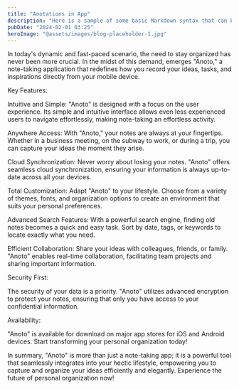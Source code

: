 ```yaml
---
title: "Anotations in App"
description: "Here is a sample of some basic Markdown syntax that can be used when writing Markdown content in Astro."
pubDate: "2024-02-01 03:25"
heroImage: "@assets/images/blog-placeholder-1.jpg"
---
```


In today's dynamic and fast-paced scenario, the need to stay organized has never been more crucial. In the midst of this demand, emerges "Anoto," a note-taking application that redefines how you record your ideas, tasks, and inspirations directly from your mobile device.

Key Features:

Intuitive and Simple: "Anoto" is designed with a focus on the user experience. Its simple and intuitive interface allows even less experienced users to navigate effortlessly, making note-taking an effortless activity.

Anywhere Access: With "Anoto," your notes are always at your fingertips. Whether in a business meeting, on the subway to work, or during a trip, you can capture your ideas the moment they arise.

Cloud Synchronization: Never worry about losing your notes. "Anoto" offers seamless cloud synchronization, ensuring your information is always up-to-date across all your devices.

Total Customization: Adapt "Anoto" to your lifestyle. Choose from a variety of themes, fonts, and organization options to create an environment that suits your personal preferences.

Advanced Search Features: With a powerful search engine, finding old notes becomes a quick and easy task. Sort by date, tags, or keywords to locate exactly what you need.

Efficient Collaboration: Share your ideas with colleagues, friends, or family. "Anoto" enables real-time collaboration, facilitating team projects and sharing important information.

Security First:

The security of your data is a priority. "Anoto" utilizes advanced encryption to protect your notes, ensuring that only you have access to your confidential information.

Availability:

"Anoto" is available for download on major app stores for iOS and Android devices. Start transforming your personal organization today!

In summary, "Anoto" is more than just a note-taking app; it is a powerful tool that seamlessly integrates into your hectic lifestyle, empowering you to capture and organize your ideas efficiently and elegantly. Experience the future of personal organization now!